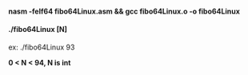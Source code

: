 <h4>nasm -felf64 fibo64Linux.asm && gcc fibo64Linux.o -o fibo64Linux</h4>
<h4>./fibo64Linux [N]</h4>
ex: ./fibo64Linux 93
<p><b>0 < N < 94, N is int</b></p>
